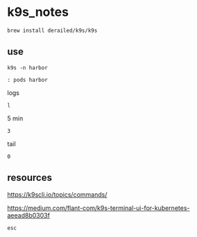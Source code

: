 # k9s_notes

```brew install derailed/k9s/k9s```

## use

```
k9s -n harbor
```

```
: pods harbor
```

logs
```
l
```

5 min
```
3
```

tail
```
0
```

## resources

https://k9scli.io/topics/commands/

https://medium.com/flant-com/k9s-terminal-ui-for-kubernetes-aeead8b0303f

```
esc
```
